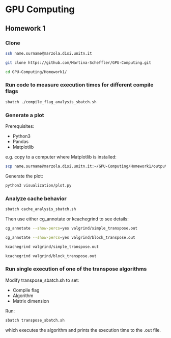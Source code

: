# GPU Computing
## Homework 1
### Clone
```bash
ssh name.surname@marzola.disi.unitn.it
```
```bash
git clone https://github.com/Martina-Scheffler/GPU-Computing.git
```
```bash
cd GPU-Computing/Homework1/
```

### Run code to measure execution times for different compile flags
```bash
sbatch ./compile_flag_analysis_sbatch.sh
```


### Generate a plot 
Prerequisites:
- Python3
- Pandas
- Matplotlib

e.g. copy to a computer where Matplotlib is installed:
```bash
scp name.surname@marzola.disi.unitn.it:~/GPU-Computing/Homework1/output/* .
```
Generate the plot:
```bash
python3 visualization/plot.py
```

### Analyze cache behavior
```bash
sbatch cache_analysis_sbatch.sh
```
Then use either cg_annotate or kcachegrind to see details:
```bash
cg_annotate --show-percs=yes valgrind/simple_transpose.out
```
```bash
cg_annotate --show-percs=yes valgrind/block_transpose.out
```

```bash
kcachegrind valgrind/simple_transpose.out
```
```bash
kcachegrind valgrind/block_transpose.out
```

### Run single execution of one of the transpose algorithms
Modify transpose_sbatch.sh to set:
- Compile flag
- Algorithm
- Matrix dimension

Run:
```bash
sbatch transpose_sbatch.sh
```
which executes the algorithm and prints the execution time to the .out file.